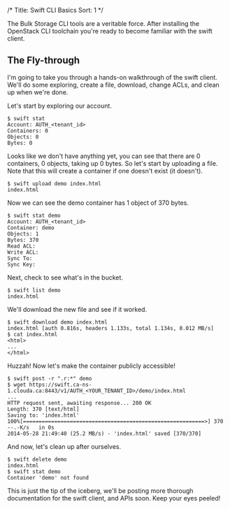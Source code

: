 /*
Title: Swift CLI Basics
Sort: 1
*/

The Bulk Storage CLI tools are a veritable force. After installing the
OpenStack CLI toolchain you're ready to become familiar with the swift client.

## The Fly-through

I'm going to take you through a hands-on walkthrough of the swift client. We'll
do some exploring, create a file, download, change ACLs, and clean up when
we're done.

Let's start by exploring our account.

```
$ swift stat
Account: AUTH_<tenant_id>
Containers: 0
Objects: 0
Bytes: 0
```

Looks like we don't have anything yet, you can see that there are 0 containers,
0 objects, taking up 0 bytes. So let's start by uploading a file. Note that 
this will create a container if one doesn't exist (it doesn't).

```
$ swift upload demo index.html
index.html
```

Now we can see the demo container has 1 object of 370 bytes.

```
$ swift stat demo
Account: AUTH_<tenant_id>
Container: demo
Objects: 1
Bytes: 370
Read ACL:
Write ACL:
Sync To:
Sync Key:
```

Next, check to see what's in the bucket.

```
$ swift list demo
index.html
```

We'll download the new file and see if it worked.

```
$ swift download demo index.html
index.html [auth 0.816s, headers 1.133s, total 1.134s, 0.012 MB/s]
$ cat index.html
<html>
...
</html>
```

Huzzah! Now let's make the container publicly accessible!

```
$ swift post -r ".r:*" demo
$ wget https://swift.ca-ns-1.clouda.ca:8443/v1/AUTH_<YOUR_TENANT_ID>/demo/index.html
...
HTTP request sent, awaiting response... 200 OK
Length: 370 [text/html]
Saving to: 'index.html'
100%[==========================================================>] 370
--.-K/s   in 0s
2014-05-28 21:49:40 (25.2 MB/s) - 'index.html' saved [370/370]
```

And now, let's clean up after ourselves.

```
$ swift delete demo
index.html
$ swift stat demo
Container 'demo' not found
```

This is just the tip of the iceberg, we'll be posting more thorough
documentation for the swift client, and APIs soon. Keep your eyes peeled!
